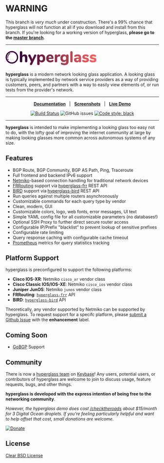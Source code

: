 # WARNING

This branch is *very much* under construction. There's a 99% chance that hyperglass will not function at all if you download and install from this branch. If you're looking for a working version of hyperglass, **please go to the [master branch](https://github.com/checktheroads/hyperglass/tree/master)**.

<hr>

<img src="logo.png" width=300></img>

**hyperglass** is a modern network looking glass application. A looking glass is typically implemented by network service providers as a way of providing customers, peers, and partners with a way to easily view elements of, or run tests from the provider's network.

<hr>

<div align="center">

[**Documentation**](https://hyperglass.readthedocs.io)&nbsp;&nbsp;&nbsp;|&nbsp;&nbsp;&nbsp;[**Screenshots**](https://hyperglass.readthedocs.io/en/latest/screenshots/)&nbsp;&nbsp;&nbsp;|&nbsp;&nbsp;&nbsp;[**Live Demo**](https://hyperglass.allroads.io/)

[![Build Status](https://travis-ci.org/checktheroads/hyperglass.svg?branch=master)](https://travis-ci.org/checktheroads/hyperglass)
![GitHub issues](https://img.shields.io/github/issues/checktheroads/hyperglass.svg)
[![Code style: black](https://img.shields.io/badge/code%20style-black-000000.svg)](https://github.com/ambv/black)

</div>

<hr>

**hyperglass** is intended to make implementing a looking glass too easy not to do, with the lofty goal of improving the internet community at large by making looking glasses more common across autonomous systems of any size.

## Features

-   BGP Route, BGP Community, BGP AS Path, Ping, Traceroute
-   Full frontend and backend IPv6 support
-   [Netmiko](https://github.com/ktbyers/netmiko)-based connection handling for traditional network devices
-   [FRRouting](https://frrouting.org/) support via [hyperglass-frr](https://github.com/checktheroads/hyperglass-frr) REST API
-   [BIRD](https://bird.network.cz/) support via [hyperglass-bird](https://github.com/checktheroads/hyperglass-bird) REST API
-   Run queries against multiple routers asynchronously
-   Customizable commands for each query type by vendor
-   Clean, modern, GUI
-   Customizable colors, logo, web fonts, error messages, UI text
-   Simple YAML config file for all customizable parameters (no databases!)
-   Optional SSH Proxy to further direct secure router access
-   Configurable IP/Prefix "blacklist" to prevent lookup of sensitive prefixes
-   Configurable rate limiting
-   Query response caching with configurable cache timeout
-   [Prometheus](https://prometheus.io/) metrics for query statistics tracking

## Platform Support

hyperglass is preconfigured to support the following platforms:

-   **Cisco IOS-XR**: Netmiko `cisco_xr` vendor class
-   **Cisco Classic IOS/IOS-XE**: Netmiko `cisco_ios` vendor class
-   **Juniper JunOS**: Netmiko `junos` vendor class
-   **FRRouting**: [`hyperglass-frr`](https://github.com/checktheroads/hyperglass-frr) API
-   **BIRD**: [`hyperglass-bird`](https://github.com/checktheroads/hyperglass-bird) API

Theoretically, any vendor supported by Netmiko can be supported by hyperglass. To request support for a specifc platform, please [submit a Github Issue](https://github.com/checktheroads/hyperglass/issues/new) with the **enhancement** label.

## Coming Soon

-   [GoBGP](https://github.com/osrg/gobgp) Support

## Community

There is now a [hyperglass team](https://keybase.io/team/hyperglass) on [Keybase](https://keybase.io/)! Any users, potential users, or contributors of hyperglass are welcome to join to discuss usage, feature requests, bugs, and other things.

**hyperglass is developed with the express intention of being free to the networking community**.

*However, the hyperglass demo does cost [/checktheroads](https://github.com/checktheroads) about $15/month for 3 Digital Ocean droplets. If you're feeling particularly helpful and want to help offset that cost, small donations are welcome.*

[![Donate](https://img.shields.io/badge/Donate-blue.svg?logo=paypal)](https://www.paypal.com/cgi-bin/webscr?cmd=_s-xclick&hosted_button_id=ZQFH3BB2B5M3E&source=url)

## License

[Clear BSD License](https://github.com/checktheroads/hyperglass/master/LICENSE)
